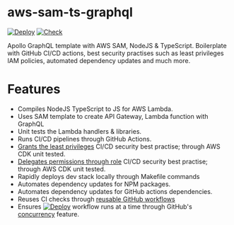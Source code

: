 # aws-sam-ts-graphql

[![Deploy][badge_svg_deploy]][workflow_link_deploy]
[![Check][badge_svg_check]][workflow_link_check]

Apollo GraphQL template with AWS SAM, NodeJS & TypeScript. Boilerplate with GitHub CI/CD actions, best security practises such as least privileges IAM policies, automated dependency updates and much more.

# Features

- Compiles NodeJS TypeScript to JS for AWS Lambda.
- Uses SAM template to create API Gateway, Lambda function with GraphQL
- Unit tests the Lambda handlers & libraries.
- Runs CI/CD pipelines through GitHub Actions.
- [Grants the least privileges](https://docs.aws.amazon.com/IAM/latest/UserGuide/best-practices.html#grant-least-privilege) CI/CD security best practise; through AWS CDK unit tested.
- [Delegates permissions through role](https://docs.aws.amazon.com/IAM/latest/UserGuide/best-practices.html#delegate-using-roles) CI/CD security best practise; through AWS CDK unit tested.
- Rapidly deploys dev stack locally through Makefile commands
- Automates dependency updates for NPM packages.
- Automates dependency updates for GitHub actions dependencies.
- Reuses CI checks through [reusable GitHub workflows](https://docs.github.com/en/actions/learn-github-actions/reusing-workflows)
- Ensures [![Deploy][badge_svg_deploy]][workflow_link_deploy] workflow runs at a time through GitHub's [concurrency](https://docs.github.com/en/actions/learn-github-actions/workflow-syntax-for-github-actions#concurrency) feature.

[badge_svg_deploy]: https://github.com/rdok/aws-sam-ts-graphql/actions/workflows/deploy.yml/badge.svg?branch=main
[badge_svg_check]: https://github.com/rdok/aws-sam-ts-graphql/actions/workflows/check.yml/badge.svg
[workflow_link_deploy]: https://github.com/rdok/aws-sam-ts-graphql/actions/workflows/deploy.yml
[workflow_link_check]: https://github.com/rdok/aws-sam-ts-graphql/actions/workflows/check.yml
